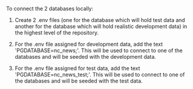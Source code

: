 To connect the 2 databases locally:

1. Create 2 .env files (one for the database which will hold test data and another for the database which will hold realistic development data) in the highest level of the repository.

2. For the .env file assigned for development data, add the text 'PGDATABASE=nc_news;'. This will be used to connect to one of the databases and will be seeded with the development data.

3. For the .env file assigned for test data, add the text 'PGDATABASE=nc_news_test;'. This will be used to connect to one of the databases and will be seeded with the test data.
